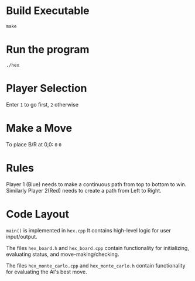 # Build Executable

 `make`
 
# Run the program
`./hex`

# Player Selection
Enter `1` to go first, `2` otherwise
 
# Make a Move
To place B/R at 0,0: `0` `0`

# Rules
Player 1 (Blue) needs to make a continuous path from top to bottom to win. Similarly Player 2(Red) needs to create a path from Left to Right.

# Code Layout

`main()` is implemented in `hex.cpp` It contains high-level logic for user input/output.

The files `hex_board.h` and `hex_board.cpp` contain functionality for initializing,
evaluating status, and move-making/checking.

The files `hex_monte_carlo.cpp` and `hex_monte_carlo.h` contain functionality for
evaluating the AI's best move.
